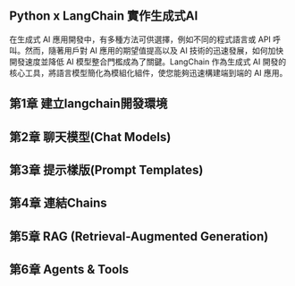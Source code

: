 ## Python x LangChain 實作生成式AI
在生成式 AI 應用開發中，有多種方法可供選擇，例如不同的程式語言或 API 呼叫。然而，隨著用戶對 AI 應用的期望值提高以及 AI 技術的迅速發展，如何加快開發速度並降低 AI 模型整合門檻成為了關鍵。LangChain 作為生成式 AI 開發的核心工具，將語言模型簡化為模組化組件，使您能夠迅速構建端到端的 AI 應用。

## 第1章 建立langchain開發環境

## 第2章 聊天模型(Chat Models)

## 第3章 提示樣版(Prompt Templates)

## 第4章 連結Chains

## 第5章 RAG (Retrieval-Augmented Generation)

## 第6章 Agents & Tools

